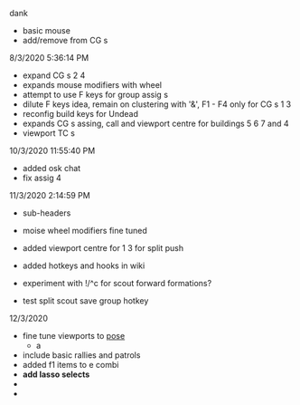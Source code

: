 dank

* basic mouse
* add/remove from CG s

8/3/2020 5:36:14 PM

* expand CG s 2 4
* expands mouse modifiers with wheel
* attempt to use F keys for group assig s
* dilute F keys idea, remain on clustering with '&', F1 - F4 only for CG s 1 3
* reconfig build keys for Undead
* expands CG s assing, call and viewport centre for buildings 5 6 7 and 4
* viewport TC s

10/3/2020 11:55:40 PM
* added osk chat
* fix assig 4 

11/3/2020 2:14:59 PM
* sub-headers 
* moise wheel modifiers fine tuned
* added viewport centre for 1 3 for split push
* added hotkeys and hooks in wiki


* experiment with !/^c for scout forward formations?
* test split scout save group hotkey


12/3/2020 
* fine tune viewports to [pose](https://github.com/FutureLearnSole/ahks/wiki/pose-L-R)
  *  a
* include basic rallies and patrols
* added f1 items to e combi
* **add lasso selects**
* 
* 
